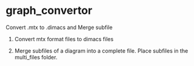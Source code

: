 # graph_convertor
Convert .mtx to .dimacs and Merge subfile

1. Convert mtx format files to dimacs files

2. Merge subfiles of a diagram into a complete file. Place subfiles in the multi_files folder.
